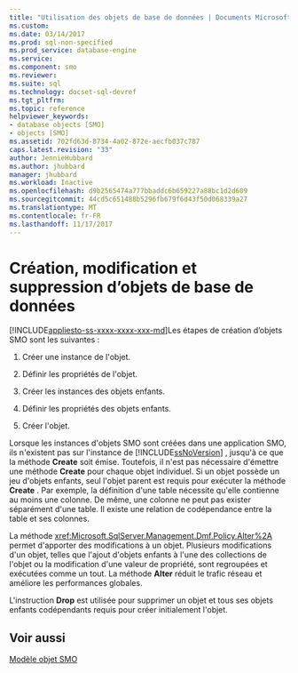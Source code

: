 ```yaml
---
title: "Utilisation des objets de base de données | Documents Microsoft"
ms.custom: 
ms.date: 03/14/2017
ms.prod: sql-non-specified
ms.prod_service: database-engine
ms.service: 
ms.component: smo
ms.reviewer: 
ms.suite: sql
ms.technology: docset-sql-devref
ms.tgt_pltfrm: 
ms.topic: reference
helpviewer_keywords:
- database objects [SMO]
- objects [SMO]
ms.assetid: 702fd63d-8734-4a02-872e-aecfb037c787
caps.latest.revision: "33"
author: JennieHubbard
ms.author: jhubbard
manager: jhubbard
ms.workload: Inactive
ms.openlocfilehash: d9b2565474a777bbaddc6b659227a88bc1d2d609
ms.sourcegitcommit: 44cd5c651488b5296fb679f6d43f50d068339a27
ms.translationtype: MT
ms.contentlocale: fr-FR
ms.lasthandoff: 11/17/2017
---
```

# <a name="creating-altering-and-removing-database-objects"></a>Création, modification et suppression d’objets de base de données
[!INCLUDE[appliesto-ss-xxxx-xxxx-xxx-md](../../../includes/appliesto-ss-xxxx-xxxx-xxx-md.md)]Les étapes de création d’objets SMO sont les suivantes :  
  
1.  Créer une instance de l'objet.  
  
2.  Définir les propriétés de l'objet.  
  
3.  Créer les instances des objets enfants.  
  
4.  Définir les propriétés des objets enfants.  
  
5.  Créer l'objet.  
  
 Lorsque les instances d'objets SMO sont créées dans une application SMO, ils n'existent pas sur l'instance de [!INCLUDE[ssNoVersion](../../../includes/ssnoversion-md.md)] , jusqu'à ce que la méthode **Create** soit émise. Toutefois, il n'est pas nécessaire d'émettre une méthode **Create** pour chaque objet individuel. Si un objet possède un jeu d'objets enfants, seul l'objet parent est requis pour exécuter la méthode **Create** . Par exemple, la définition d'une table nécessite qu'elle contienne au moins une colonne. De même, une colonne ne peut pas exister séparément d'une table. Il existe une relation de codépendance entre la table et ses colonnes.  
  
 La méthode <xref:Microsoft.SqlServer.Management.Dmf.Policy.Alter%2A> permet d'apporter des modifications à un objet. Plusieurs modifications d'un objet, telles que l'ajout d'objets enfants à l'une des collections de l'objet ou la modification d'une valeur de propriété, sont regroupées et exécutées comme un tout. La méthode **Alter** réduit le trafic réseau et améliore les performances globales.  
  
 L'instruction **Drop** est utilisée pour supprimer un objet et tous ses objets enfants codépendants requis pour créer initialement l'objet.  
  
## <a name="see-also"></a>Voir aussi  
 [Modèle objet SMO](../../../relational-databases/server-management-objects-smo/smo-object-model.md)  
  
  
